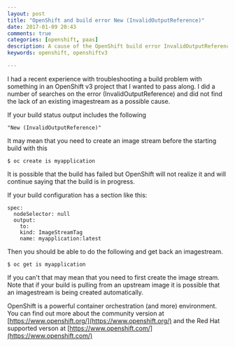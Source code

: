 ```yaml
---
layout: post
title: "OpenShift and build error New (InvalidOutputReference)"
date: 2017-01-09 20:43
comments: true
categories: [openshift, paas]
description: A cause of the OpenShift build error InvalidOutputReference might be not having created an imagestream.
keywords: openshift, openshiftv3

---
```

I had a recent experience with troubleshooting a build problem with something in an OpenShift v3 project that I wanted to pass along.
I did a number of searches on the error (InvalidOutputReference) and did not find the lack of an existing imagestream as a possible cause.

If your build status output includes the following

    "New (InvalidOutputReference)"

It may mean that you need to create an image stream before the starting build with this

    $ oc create is myapplication

It is possible that the build has failed but OpenShift will not realize it and will continue saying that the build is in progress.

If your build configuration has a section like this:

    spec:
      nodeSelector: null
      output:
        to:
        kind: ImageStreamTag
        name: myapplication:latest

Then you should be able to do the following and get back an imagestream.

    $ oc get is myapplication

If you can't that may mean that you need to first create the image stream. Note that if your build is pulling from an upstream image it is possible that an imagestream is being created automatically.

OpenShift is a powerful container orchestration (and more) environment.
You can find out more about the community version at [https://www.openshift.org/](https://www.openshift.org/) and the Red Hat supported verson at [https://www.openshift.com/](https://www.openshift.com/)
